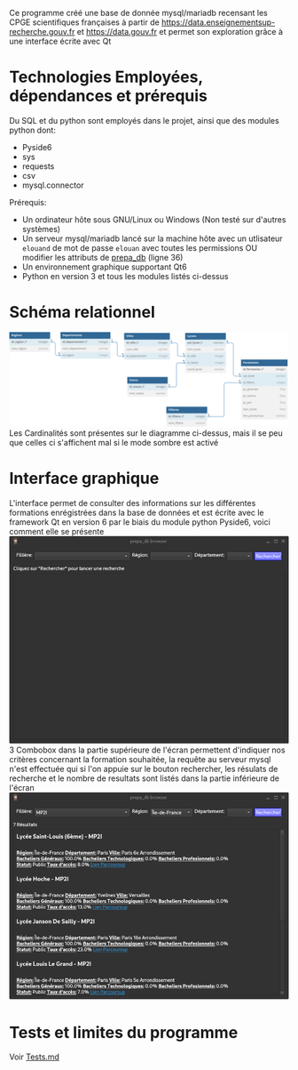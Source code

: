 Ce programme créé une base de donnée mysql/mariadb recensant les CPGE scientifiques françaises à partir de https://data.enseignementsup-recherche.gouv.fr et https://data.gouv.fr et permet son exploration grâce à une interface écrite avec Qt
# Technologies Employées, dépendances et prérequis
Du SQL et du python sont employés dans le projet, ainsi que des modules python dont:
* Pyside6
* sys
* requests
* csv
* mysql.connector

Prérequis:
* Un ordinateur hôte sous GNU/Linux ou Windows (Non testé sur d'autres systèmes)
* Un serveur mysql/mariadb lancé sur la machine hôte avec un utlisateur `elouand` de mot de passe `elouan` avec toutes les permissions OU  modifier les attributs de [prepa_db](py/create_db.py) (ligne 36)
* Un environnement graphique supportant Qt6
* Python en version 3 et tous les modules listés ci-dessus
# Schéma relationnel
![Schéma descriptif](img/PrepaDB-Diagram.svg)
Les Cardinalités sont présentes sur le diagramme ci-dessus, mais il se peu que celles ci s'affichent mal si le mode sombre est activé
# Interface graphique
L'interface permet de consulter des informations sur les différentes formations enrégistrées dans la base de données et est écrite avec le framework Qt en version 6 par le biais du module python Pyside6, voici comment elle se présente
![Main Window](img/mainwindow.png)
3 Combobox dans la partie supérieure de l'écran permettent d'indiquer nos critères concernant la formation souhaitée, la requête au serveur mysql n'est effectuée qui si l'on appuie sur le bouton rechercher, les résulats de recherche et le nombre de resultats sont listés dans la partie inférieure de l'écran
![Results Window](img/resultwindow.png)
# Tests et limites du programme
Voir [Tests.md](Tests.md)


